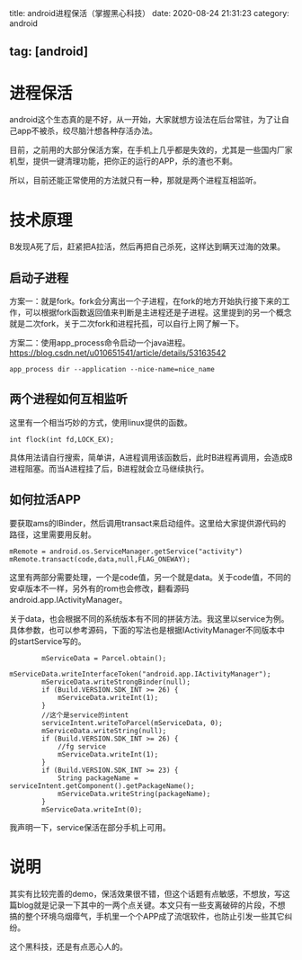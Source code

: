 title: android进程保活（掌握黑心科技）
date: 2020-08-24 21:31:23
category: android

tag: [android]
---

# 进程保活

android这个生态真的是不好，从一开始，大家就想方设法在后台常驻，为了让自己app不被杀，绞尽脑汁想各种存活办法。

目前，之前用的大部分保活方案，在手机上几乎都是失效的，尤其是一些国内厂家机型，提供一键清理功能，把你正的运行的APP，杀的渣也不剩。

所以，目前还能正常使用的方法就只有一种，那就是两个进程互相监听。

<!-- more -->

# 技术原理

B发现A死了后，赶紧把A拉活，然后再把自己杀死，这样达到瞒天过海的效果。

## 启动子进程

方案一：就是fork。fork会分离出一个子进程，在fork的地方开始执行接下来的工作，可以根据fork函数返回值来判断是主进程还是子进程。这里提到的另一个概念就是二次fork，关于二次fork和进程托孤，可以自行上网了解一下。

方案二：使用app_process命令启动一个java进程。https://blog.csdn.net/u010651541/article/details/53163542

```
app_process dir --application --nice-name=nice_name
```



## 两个进程如何互相监听

这里有一个相当巧妙的方式，使用linux提供的函数。

```
int flock(int fd,LOCK_EX);
```

具体用法请自行搜索，简单讲，A进程调用该函数后，此时B进程再调用，会造成B进程阻塞。而当A进程挂了后，B进程就会立马继续执行。

## 如何拉活APP

要获取ams的IBinder，然后调用transact来启动组件。这里给大家提供源代码的路径，这里需要用反射。

```
mRemote = android.os.ServiceManager.getService("activity")
mRemote.transact(code,data,null,FLAG_ONEWAY);
```

这里有两部分需要处理，一个是code值，另一个就是data。关于code值，不同的安卓版本不一样，另外有的rom也会修改，翻看源码android.app.IActivityManager。

关于data，也会根据不同的系统版本有不同的拼装方法。我这里以service为例。具体参数，也可以参考源码，下面的写法也是根据IActivityManager不同版本中的startService写的。

```
        mServiceData = Parcel.obtain();
        mServiceData.writeInterfaceToken("android.app.IActivityManager");
        mServiceData.writeStrongBinder(null);
        if (Build.VERSION.SDK_INT >= 26) {
            mServiceData.writeInt(1);
        }
        //这个是service的intent
        serviceIntent.writeToParcel(mServiceData, 0);
        mServiceData.writeString(null);
        if (Build.VERSION.SDK_INT >= 26) {
            //fg service
            mServiceData.writeInt(1);
        }
        if (Build.VERSION.SDK_INT >= 23) {
            String packageName = serviceIntent.getComponent().getPackageName();
            mServiceData.writeString(packageName);
        }
        mServiceData.writeInt(0);
```

我声明一下，service保活在部分手机上可用。



# 说明

其实有比较完善的demo，保活效果很不错，但这个话题有点敏感，不想放，写这篇blog就是记录一下其中的一两个点关键。本文只有一些支离破碎的片段，不想搞的整个环境乌烟瘴气，手机里一个个APP成了流氓软件，也防止引发一些其它纠纷。

这个黑科技，还是有点恶心人的。





